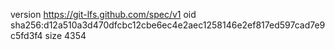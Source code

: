 version https://git-lfs.github.com/spec/v1
oid sha256:d12a510a3d470dfcbc12cbe6ec4e2aec1258146e2ef817ed597cad7e9c5fd3f4
size 4354
